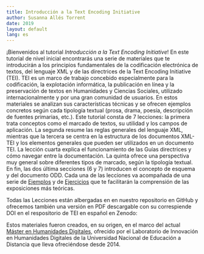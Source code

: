 ```yaml
---
title: Introducción a la Text Encoding Initiative
author: Susanna Allés Torrent
date: 2019
layout: default
lang: es
---
```


¡Bienvenidos al tutorial *Introducción a la Text Encoding Initiative*! En este tutorial de nivel inicial encontrarás una serie de materiales que te introducirán a los principios fundamentales de la codificación electrónica de textos, del lenguaje XML y de las directrices de la Text Encoding Initiative (TEI). TEI es un marco de trabajo concebido especialmente para la codificación, la explotación informática, la publicación en línea y la preservación de textos en Humanidades y Ciencias Sociales, utilizado internacionalmente y por una gran comunidad de usuarios. En estos materiales se analizan sus características técnicas y se ofrecen ejemplos concretos según cada tipología textual (prosa, drama, poesía, descripción de fuentes primarias, etc.). Este tutorial consta de 7 lecciones: la primera trata conceptos como el marcado de textos, su utilidad y los campos de aplicación. La segunda resume las reglas generales del lenguaje XML, mientras que la tercera se centra en la estructura de los documentos XML-TEI y los elementos generales que pueden ser utilizados en un documento TEI. La lección cuarta explica el funcionamiento de las Guías directrices y cómo navegar entre la documentación. La quinta ofrece una perspectiva muy general sobre diferentes tipos de marcado, según la tipología textual. En fin, las dos última secciones (6 y 7) introducen el concepto de esquema y del documento ODD. Cada una de las lecciones va acompañada de una serie de [Ejemplos](https://tthub.io/aprende/ejemplos/) y de [Ejercicios](https://tthub.io/aprende/ejercicios/) que te facilitarán la comprensión de las exposiciones más teóricas. 

Todas las Lecciones están albergadas en en nuestro repositorio en GitHub y ofrecemos también una versión en PDF descargable con su correspiende DOI en el respositorio de TEI en español en Zenodo: 


Estos materiales fueron creados, en su origen, en el marco del actual [Máster en Humanidades Digitales](https://linhd.uned.es/master-universitario/), ofrecido por el Laboratorio de Innovación en Humanidades Digitales de la Universidad Nacional de Educación a Distancia que lleva ofreciéndose desde 2014.
